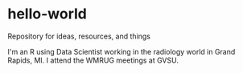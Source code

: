# hello-world
Repository for ideas, resources, and things

I'm an R using Data Scientist working in the radiology world in Grand Rapids, MI.
I attend the WMRUG meetings at GVSU.
